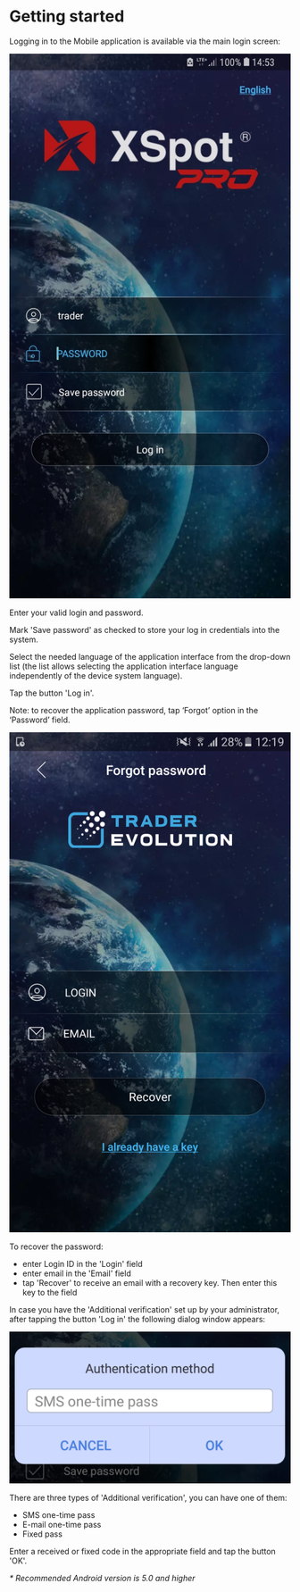 # Getting started

Logging in to the Mobile application is available via the main login screen:

![](../../../.gitbook/assets/log-in.png)

Enter your valid login and password.

Mark 'Save password' as checked to store your log in credentials into the system.

Select the needed language of the application interface from the drop-down list \(the list allows selecting the application interface language independently of the device system language\).

Tap the button 'Log in'.

Note: to recover the application password, tap ‘Forgot’ option in the ‘Password’ field.

![](../../../.gitbook/assets/forgot-password-new-1.png)

To recover the password:

* enter Login ID in the 'Login' field
* enter email in the 'Email' field
* tap 'Recover' to receive an email with a recovery key. Then enter this key to the field

In case you have the 'Additional verification' set up by your administrator, after tapping the button 'Log in' the following dialog window appears:

![](../../../.gitbook/assets/sms-fa-copy-2.png)

There are three types of 'Additional verification', you can have one of them:

* SMS one-time pass
* E-mail one-time pass
* Fixed pass

Enter a received or fixed code in the appropriate field and tap the button 'OK'.

_\* Recommended Android version is 5.0 and higher_

